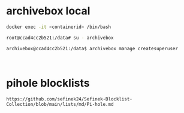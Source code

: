 # archivebox local

```bash
docker exec -it <containerid> /bin/bash

root@ccad4cc2b521:/data# su - archivebox

archivebox@ccad4cc2b521:/data$ archivebox manage createsuperuser




```

# pihole blocklists

`https://github.com/sefinek24/Sefinek-Blocklist-Collection/blob/main/lists/md/Pi-hole.md`
